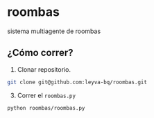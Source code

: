 # roombas
sistema multiagente de roombas

## ¿Cómo correr?
1. Clonar repositorio.
```bash
git clone git@github.com:leyva-bq/roombas.git
```

3. Correr el ```roombas.py```

```bash
python roombas/roombas.py
```
